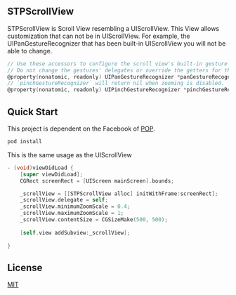 ## STPScrollView
STPScrollView is Scroll View resembling a UIScrollView. This View allows customization that can not be in UIScrollView. 
For example, the UIPanGestureRecognizer that has been built-in UIScrollView you will not be able to change.

```objective-c
// Use these accessors to configure the scroll view's built-in gesture recognizers.
// Do not change the gestures' delegates or override the getters for these properties.
@property(nonatomic, readonly) UIPanGestureRecognizer *panGestureRecognizer NS_AVAILABLE_IOS(5_0);
// `pinchGestureRecognizer` will return nil when zooming is disabled.
@property(nonatomic, readonly) UIPinchGestureRecognizer *pinchGestureRecognizer NS_AVAILABLE_IOS(5_0);
```


## Quick Start

This project is dependent on the Facebook of [POP](https://github.com/facebook/pop).
```bash
pod install 
```
This is the same usage as the UIScrollView
```objective-c
- (void)viewDidLoad {
    [super viewDidLoad];
    CGRect screenRect = [UIScreen mainScreen].bounds;

    _scrollView = [[STPScrollView alloc] initWithFrame:screenRect];
    _scrollView.delegate = self;
    _scrollView.minimumZoomScale = 0.4;
    _scrollView.maximumZoomScale = 1;
    _scrollView.contentSize = CGSizeMake(500, 500);
    
    [self.view addSubview:_scrollView];
    
}
```

## License

  [MIT](LICENSE)
